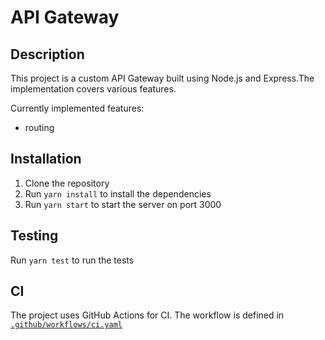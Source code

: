 # API Gateway

## Description

This project is a custom API Gateway built using Node.js and Express.The implementation covers various features.

Currently implemented features:

-   routing

## Installation

1. Clone the repository
2. Run `yarn install` to install the dependencies
3. Run `yarn start` to start the server on port 3000

## Testing

Run `yarn test` to run the tests

## CI

The project uses GitHub Actions for CI. The workflow is defined in [`.github/workflows/ci.yaml`](.github/workflows/ci.yaml)
